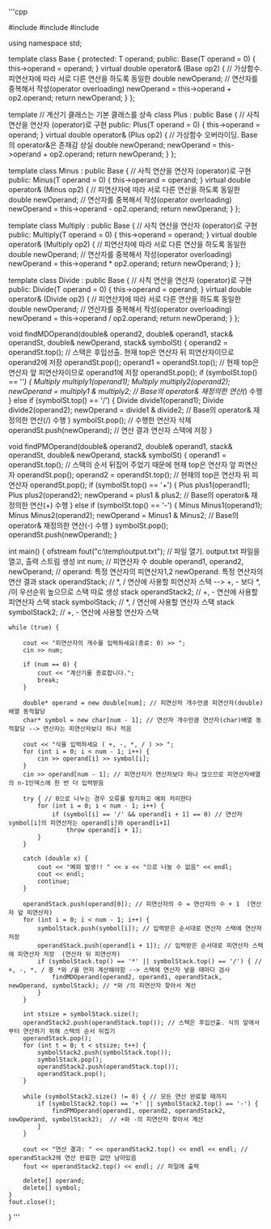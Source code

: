 '''cpp

#include <iostream>
#include <fstream>
#include <stack>


using namespace std;

template <typename T>
class Base {
protected:
	T operand;
public:
	Base(T operand = 0) { this->operand = operand; }
	virtual double operator& (Base op2) { // 가상함수. 피연산자에 따라 서로 다른 연산을 하도록 동일한 
		double newOperand;               // 연산자를 중복해서 작성(operator overloading)
		newOperand = this->operand + op2.operand;
		return newOperand;
	}
};

template <typename T> // 계산기 클래스는 기본 클래스를 상속
class Plus : public Base<T> { // 사칙 연산을 연산자 (operator)로 구현
public:
	Plus(T operand = 0) { this->operand = operand; }
	virtual double operator& (Plus op2) { // 가상함수 오버라이딩. Base의 operator&은 존재감 상실
		double newOperand;
		newOperand = this->operand + op2.operand;
		return newOperand;
	}
};

template <typename T>
class Minus : public Base<T> { // 사칙 연산을 연산자 (operator)로 구현
public:
	Minus(T operand = 0) { this->operand = operand; }
	virtual double operator& (Minus op2) { // 피연산자에 따라 서로 다른 연산을 하도록 동일한 
		double newOperand;               // 연산자를 중복해서 작성(operator overloading)
		newOperand = this->operand - op2.operand;
		return newOperand;
	}
};

template <typename T>
class Multiply : public Base<T> { // 사칙 연산을 연산자 (operator)로 구현
public:
	Multiply(T operand = 0) { this->operand = operand; }
	virtual double operator& (Multiply op2) { // 피연산자에 따라 서로 다른 연산을 하도록 동일한 
		double newOperand;               // 연산자를 중복해서 작성(operator overloading)
		newOperand = this->operand * op2.operand;
		return newOperand;
	}
};

template <typename T>
class Divide : public Base<T> { // 사칙 연산을 연산자 (operator)로 구현
public:
	Divide(T operand = 0) { this->operand = operand; }
	virtual double operator& (Divide op2) { // 피연산자에 따라 서로 다른 연산을 하도록 동일한 
		double newOperand;               // 연산자를 중복해서 작성(operator overloading)
		newOperand = this->operand / op2.operand;
		return newOperand;
	}
};

void findMDOperand(double& operand2, double& operand1, stack<double>& operandSt, double& newOperand, stack<char>& symbolSt) {
	operand2 = operandSt.top(); // 스택은 후입선출. 현재 top은 연산자 뒤 피연산자이므로 operand2에 저장
	operandSt.pop();
	operand1 = operandSt.top(); // 현재 top은 연산자 앞 피연산자이므로 operand1에 저장
	operandSt.pop();
	if (symbolSt.top() == '*') {
		Multiply<double> multiply1(operand1);
		Multiply<double> multiply2(operand2);
		newOperand = multiply1 & multiply2; // Base의 operator& 재정의한 연산(*) 수행
	}
	else if (symbolSt.top() == '/') {
		Divide<double> divide1(operand1);
		Divide<double> divide2(operand2);
		newOperand = divide1 & divide2; // Base의 operator& 재정의한 연산(/) 수행
	}
	symbolSt.pop(); // 수행한 연산자 삭제
	operandSt.push(newOperand); // 연산 결과 연산자 스택에 저장
}

void findPMOperand(double& operand2, double& operand1, stack<double>& operandSt, double& newOperand, stack<char>& symbolSt) {
	operand1 = operandSt.top(); // 스택의 순서 뒤집어 주었기 때문에 현재 top은 연산자 앞 피연산자
	operandSt.pop();
	operand2 = operandSt.top(); // 현재의 top은 연산자 뒤 피연산자
	operandSt.pop();
	if (symbolSt.top() == '+') {
		Plus<double> plus1(operand1);
		Plus<double> plus2(operand2);
		newOperand = plus1 & plus2; // Base의 operator& 재정의한 연산(+) 수행
	}
	else if (symbolSt.top() == '-') {
		Minus<double> Minus1(operand1);
		Minus<double> Minus2(operand2);
		newOperand = Minus1 & Minus2; // Base의 operator& 재정의한 연산(-) 수행
	}
	symbolSt.pop();
	operandSt.push(newOperand);
}

int main() {
	ofstream fout("c:\\temp\\output.txt"); // 파일 열기. output.txt 파일을 열고, 출력 스트림 생성
	int num; // 피연산자 수
	double operand1, operand2, newOperand; // operand: 특정 연산자의 피연산자1,2 newOperand: 특정 연산자의 연산 결과
	stack<double> operandStack; // *, / 연산에 사용할 피연산자 스택 --> +, - 보다 *, /이 우선순위 높으므로 스택 따로 생성
	stack<double> operandStack2; // +, - 연산에 사용할 피연산자 스택
	stack<char> symbolStack; // *, / 연산에 사용할 연산자 스택
	stack<char> symbolStack2; // +, - 연산에 사용할 연산자 스택

	while (true) {

		cout << "피연산자의 개수를 입력하세요(종료: 0) >> ";
		cin >> num;

		if (num == 0) {
			cout << "계산기를 종료합니다.";
			break;
		}

		double* operand = new double[num]; // 피연산자 개수만큼 피연산자(double)배열 동적할당
		char* symbol = new char[num - 1]; // 연산자 개수만큼 연산자(char)배열 동적할당 --> 연산자는 피연산자보다 하나 적음

		cout << "식을 입력하세요 ( +, -, *, / ) >> ";
		for (int i = 0; i < num - 1; i++) {
			cin >> operand[i] >> symbol[i];
		}
		cin >> operand[num - 1]; // 피연산자가 연산자보다 하나 많으므로 피연산자배열의 n-1인덱스에 한 번 더 입력받음

		try { // 0으로 나누는 경우 오류를 탐지하고 예외 처리한다
			for (int i = 0; i < num - 1; i++) {
				if (symbol[i] == '/' && operand[i + 1] == 0) // 연산자 symbol[i]의 피연산자는 operand[i]와 operand[i+1]
					throw operand[i + 1];
			}
		}

		catch (double x) {
			cout << "예외 발생!! " << x << "으로 나눌 수 없음" << endl;
			cout << endl;
			continue;
		}

		operandStack.push(operand[0]); // 피연산자의 수 = 연산자의 수 + 1  (연산자 앞 피연산자)
		for (int i = 0; i < num - 1; i++) {
			symbolStack.push(symbol[i]); // 입력받은 순서대로 연산자 스택에 연산자 저장
			operandStack.push(operand[i + 1]); // 입력받은 순서대로 피연산자 스택에 피연산자 저장  (연산자 뒤 피연산자)
			if (symbolStack.top() == '*' || symbolStack.top() == '/') { // +, -, *, / 중 *와 /을 먼저 계산해야함 --> 스택에 연산자 넣을 때마다 검사
				findMDOperand(operand2, operand1, operandStack, newOperand, symbolStack); // *와 /의 피연산자 찾아서 계산
			}
		}

		int stsize = symbolStack.size();
		operandStack2.push(operandStack.top()); // 스택은 후입선출. 식의 앞에서부터 연산하기 위해 스택의 순서 뒤집기
		operandStack.pop();
		for (int t = 0; t < stsize; t++) {
			symbolStack2.push(symbolStack.top());
			symbolStack.pop();
			operandStack2.push(operandStack.top());
			operandStack.pop();
		}

		while (symbolStack2.size() != 0) { // 모든 연산 완료할 때까지
			if (symbolStack2.top() == '+' || symbolStack2.top() == '-') {
				findPMOperand(operand1, operand2, operandStack2, newOperand, symbolStack2);  // +와 -의 피연산자 찾아서 계산
			}
		}

		cout << "연산 결과: " << operandStack2.top() << endl << endl; // operandStack2에 연산 완료한 값만 남아있음
		fout << operandStack2.top() << endl; // 파일에 출력

		delete[] operand;
		delete[] symbol;
	}
	fout.close();
}
'''
